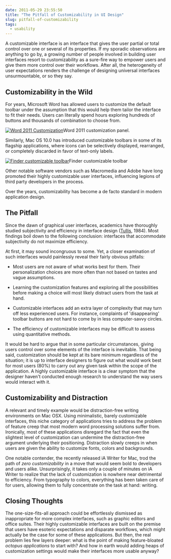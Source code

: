 ```yaml
---
date: 2011-05-29 23:55:50
title: "The Pitfall of Customizability in UI Design"
slug: pitfall-of-customizability
tags:
  - usability
---
```


A customizable interface is an interface that gives the user partial or total control over one or several of its properties. If my sporadic observations are anything to go by, a growing number of people involved in building user interfaces resort to customizability as a sure-fire way to empower users and give them more control over their workflows. After all, the heterogeneity of user expectations renders the challenge of designing universal interfaces unsurmountable, or so they say.



## Customizability in the Wild





For years, Microsoft Word has allowed users to customize the default toolbar under the assumption that this would help them tailor the interface to fit their needs. Users can literally spend hours exploring hundreds of buttons and thousands of combination to  choose from.



[![Word 2011 Customization](http://kaishinlab.com/wp-content/uploads/images/word-2011.jpg)](http://kaishinlab.com/wp-content/uploads/images/word-2011.jpg)Word 2011 customization panel.



Similarly, Mac OS 10.0 has introduced customizable toolbars in some of its flagship applications, where icons can be selectively displayed, rearranged, or completely discarded in favor of text-only labels.



[![Finder customizable toolbar](http://kaishinlab.com/wp-content/uploads/images/finder-toolbar.jpg)](http://kaishinlab.com/wp-content/uploads/images/finder-toolbar.jpg)Finder customizable toolbar



Other notable software vendors such as Macromedia and Adobe have long promoted their highly customizable user interfaces, influencing legions of third party developers in the process.





Over the years, customizability has become a de facto standard in modern application design.





## The Pitfall





Since the dawn of graphical user interfaces, academics have thoroughly studied subjectivity and efficiency in interface design ([Tullis](http://scholarship.rice.edu/handle/1911/15866), 1984). Most findings boil down to the following conclusion: interfaces that accommodate subjectivity do not maximize efficiency.





At first, it may sound incongruous to some. Yet, a closer examination of such interfaces would painlessly reveal their fairly obvious pitfalls:







  * Most users are not aware of what works best for them. Their personalization choices are more often than not based on tastes and vague assumptions.


  * Learning the customization features and exploring all the possibilities before making a choice will most likely distract users from the task at hand.


  * Customizable interfaces add an extra layer of complexity that may turn off less experienced users. For instance, complaints of 'disappearing' toolbar buttons are not hard to come by in less computer-savvy circles.


  * The efficiency of customizable interfaces may be difficult to assess using quantitative methods.





It would be hard to argue that in some particular circumstances, giving users control over some elements of the interface is inevitable. That being said, customization should be kept at its bare minimum regardless of the situation; it is up to interface designers to figure out what would work best for most users (80%) to carry out any given task within the scope of the application. A highly customizable interface is a clear symptom that the designer haven't conducted enough research to understand the way users would interact with it.





## Customizability and Distraction





A relevant and timely example would be distraction-free writing environments on Mac OSX. Using minimalistic, barely customizable interfaces, this niche category of applications tries to address the problem of feature creep that most modern word processing solutions suffer from. Ironically, most of these applications disregard the fact that even the slightest level of customization can undermine the distraction-free argument underlying their positioning. Distraction slowly creeps in when users are given the ability to customize fonts, colors and backgrounds.






One notable contender, the recently released iA Writer for Mac, trod the path of _zero customizability_ in a move that would seem bold to developers and users alike. Unsurprisingly, it takes only a couple of minutes on iA Writer to realize that the lack of customization is nowhere near detrimental to efficiency. From typography to colors, everything has been taken care of for users, allowing them to fully concentrate on the task at hand: writing.





## Closing Thoughts





The one-size-fits-all approach could be effortlessly dismissed as inappropriate for more complex interfaces, such as graphic editors and office suites. Their highly customizable interfaces are built on the premise that users have esoteric expectations and disparate workflows, which might actually be the case for some of these applications. But then, the real problem lies few layers deeper: what is the point of making feature-bloated _octopus applications_ to start with? And how in earth would adding heaps of customization settings would make their interfaces more usable anyway?

